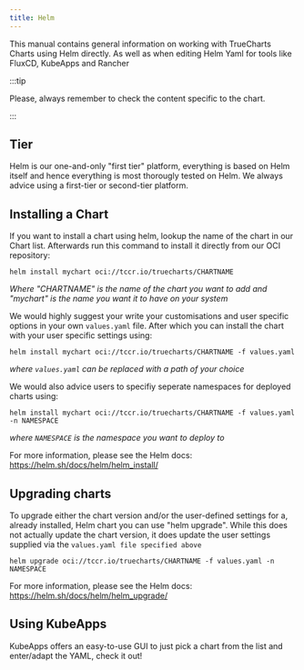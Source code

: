 ```yaml
---
title: Helm
---
```


This manual contains general information on working with TrueCharts Charts using Helm directly.
As well as when editing Helm Yaml for tools like FluxCD, KubeApps and Rancher

:::tip

Please, always remember to check the content specific to the chart.

:::

## Tier

Helm is our one-and-only "first tier" platform, everything is based on Helm itself and hence everything is most thorougly tested on Helm.
We always advice using a first-tier or second-tier platform.


## Installing a Chart

If you want to install a chart using helm, lookup the name of the chart in our Chart list.
Afterwards run this command to install it directly from our OCI repository:

`helm install mychart oci://tccr.io/truecharts/CHARTNAME`

*Where "CHARTNAME" is the name of the chart you want to add and "mychart" is the name you want it to have on your system*


We would highly suggest your write your customisations and user specific options in your own `values.yaml` file.
After which you can install the chart with your user specific settings using:

`helm install mychart oci://tccr.io/truecharts/CHARTNAME -f values.yaml`

*where `values.yaml` can be replaced with a path of your choice*

We would also advice users to specifiy seperate namespaces for deployed charts using:

`helm install mychart oci://tccr.io/truecharts/CHARTNAME -f values.yaml -n NAMESPACE`

*where `NAMESPACE` is the namespace you want to deploy to*

For more information, please see the Helm docs:
https://helm.sh/docs/helm/helm_install/

## Upgrading charts

To upgrade either the chart version and/or the user-defined settings for a, already installed, Helm chart you can use "helm upgrade".
While this does not actually update the chart version, it does update the user settings supplied via the `values.yaml file specified above`

`helm upgrade oci://tccr.io/truecharts/CHARTNAME -f values.yaml -n NAMESPACE`

For more information, please see the Helm docs:
https://helm.sh/docs/helm/helm_upgrade/

## Using KubeApps

KubeApps offers an easy-to-use GUI to just pick a chart from the list and enter/adapt the YAML, check it out!